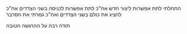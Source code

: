 התחלתי לתת אפשרות ליצור חדש
אח"כ לתת אפשרות לכניסה בשני הצדדים
אח"כ להציג את כולם בשני הצדדים
ואח"כ גמרתי את הסרבר

תודה רבה על ההרגשה הטובה